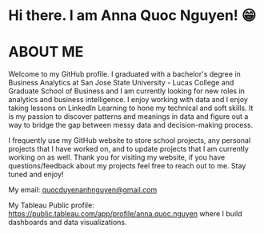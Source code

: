 # Hi there. I am Anna Quoc Nguyen! 😁 

# ABOUT ME

Welcome to my GitHub profile. I graduated with a bachelor's degree in Business Analytics at San Jose State University - Lucas College and Graduate School of Business and I am currently looking for new roles in analytics and business intelligence. I enjoy working with data and I enjoy taking lessons on LinkedIn Learning to hone my technical and soft skills. It is my passion to discover patterns and meanings in data and figure out a way to bridge the gap between messy data and decision-making process. 

I frequently use my GitHub website to store school projects, any personal projects that I have worked on, and to update projects that I am currently working on as well. Thank you for visiting my website, if you have questions/feedback about my projects feel free to reach out to me. Stay tuned and enjoy! 

My email: quocduyenanhnguyen@gmail.com

My Tableau Public profile: https://public.tableau.com/app/profile/anna.quoc.nguyen where I build dashboards and data visualizations. 

